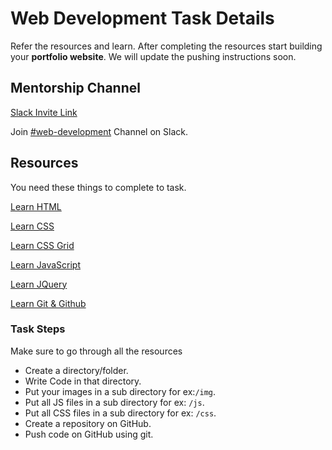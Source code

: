 # Web Development Task Details

Refer the resources and learn.
After completing the resources start building your <b>portfolio website</b>.
We will update the pushing instructions soon.

## Mentorship Channel

[Slack Invite Link](https://bit.ly/tj-slack)

Join [#web-development](http://technojam-hub.slack.com) Channel on Slack.

## Resources
You need these things to complete to task.

[Learn HTML](https://www.youtube.com/playlist?list=PL4cUxeGkcC9ibZ2TSBaGGNrgh4ZgYE6Cc)

[Learn CSS](https://www.youtube.com/playlist?list=PL4cUxeGkcC9gQeDH6xYhmO-db2mhoTSrT)

[Learn CSS Grid](https://www.youtube.com/playlist?list=PL4cUxeGkcC9itC4TxYMzFCfveyutyPOCY)

[Learn JavaScript](https://www.youtube.com/playlist?list=PL4cUxeGkcC9i9Ae2D9Ee1RvylH38dKuET)

[Learn JQuery](https://www.youtube.com/playlist?list=PL4cUxeGkcC9hNUJ0j6ccnOAcJIPoTRpO4)

[Learn Git & Github](https://www.youtube.com/playlist?list=PL4cUxeGkcC9goXbgTDQ0n_4TBzOO0ocPR)


### Task Steps

Make sure to go through all the resources

- Create a directory/folder.
- Write Code in that directory.
- Put your images in a sub directory  for ex:`/img`.
- Put all JS files in a sub directory for ex: `/js`.
- Put all CSS files in a sub directory for ex: `/css`.
- Create a repository on GitHub.
- Push code on GitHub using git.

